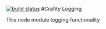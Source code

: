 [![build status](https://secure.travis-ci.org/Crafity/crafity-logging.png)](http://travis-ci.org/Crafity/crafity-logging)
#Crafity Logging

This node module logging functionality
